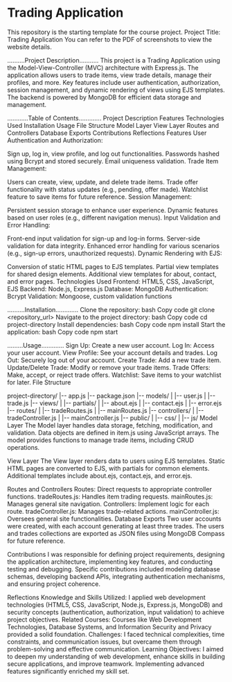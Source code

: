 # Trading Application

 This repository is the starting template for the course project. Project Title: Trading Application
 You can refer to the PDF of screenshots to view the website details.

..........Project Description........... This project is a Trading Application using the Model-View-Controller (MVC) architecture with Express.js. The application allows users to trade items, view trade details, manage their profiles, and more. Key features include user authentication, authorization, session management, and dynamic rendering of views using EJS templates. The backend is powered by MongoDB for efficient data storage and management.

............Table of Contents............. Project Description Features Technologies Used Installation Usage File Structure Model Layer View Layer Routes and Controllers Database Exports Contributions Reflections Features User Authentication and Authorization:

Sign up, log in, view profile, and log out functionalities. Passwords hashed using Bcrypt and stored securely. Email uniqueness validation. Trade Item Management:

Users can create, view, update, and delete trade items. Trade offer functionality with status updates (e.g., pending, offer made). Watchlist feature to save items for future reference. Session Management:

Persistent session storage to enhance user experience. Dynamic features based on user roles (e.g., different navigation menus). Input Validation and Error Handling:

Front-end input validation for sign-up and log-in forms. Server-side validation for data integrity. Enhanced error handling for various scenarios (e.g., sign-up errors, unauthorized requests). Dynamic Rendering with EJS:

Conversion of static HTML pages to EJS templates. Partial view templates for shared design elements. Additional view templates for about, contact, and error pages. Technologies Used Frontend: HTML5, CSS, JavaScript, EJS Backend: Node.js, Express.js Database: MongoDB Authentication: Bcrypt Validation: Mongoose, custom validation functions

..........Installation............. Clone the repository: bash Copy code git clone <repository_url> Navigate to the project directory: bash Copy code cd project-directory Install dependencies: bash Copy code npm install Start the application: bash Copy code npm start

.........Usage............. Sign Up: Create a new user account. Log In: Access your user account. View Profile: See your account details and trades. Log Out: Securely log out of your account. Create Trade: Add a new trade item. Update/Delete Trade: Modify or remove your trade items. Trade Offers: Make, accept, or reject trade offers. Watchlist: Save items to your watchlist for later. File Structure

project-directory/ |-- app.js |-- package.json |-- models/ | |-- user.js | |-- trade.js |-- views/ | |-- partials/ | |-- about.ejs | |-- contact.ejs | |-- error.ejs |-- routes/ | |-- tradeRoutes.js | |-- mainRoutes.js |-- controllers/ | |-- tradeController.js | |-- mainController.js |-- public/ | |-- css/ | |-- js/ Model Layer The Model layer handles data storage, fetching, modification, and validation. Data objects are defined in item.js using JavaScript arrays. The model provides functions to manage trade items, including CRUD operations.

View Layer The View layer renders data to users using EJS templates. Static HTML pages are converted to EJS, with partials for common elements. Additional templates include about.ejs, contact.ejs, and error.ejs.

Routes and Controllers Routes: Direct requests to appropriate controller functions. tradeRoutes.js: Handles item trading requests. mainRoutes.js: Manages general site navigation. Controllers: Implement logic for each route. tradeController.js: Manages trade-related actions. mainController.js: Oversees general site functionalities. Database Exports Two user accounts were created, with each account generating at least three trades. The users and trades collections are exported as JSON files using MongoDB Compass for future reference.

Contributions I was responsible for defining project requirements, designing the application architecture, implementing key features, and conducting testing and debugging. Specific contributions included modeling database schemas, developing backend APIs, integrating authentication mechanisms, and ensuring project coherence.

Reflections Knowledge and Skills Utilized: I applied web development technologies (HTML5, CSS, JavaScript, Node.js, Express.js, MongoDB) and security concepts (authentication, authorization, input validation) to achieve project objectives. Related Courses: Courses like Web Development Technologies, Database Systems, and Information Security and Privacy provided a solid foundation. Challenges: I faced technical complexities, time constraints, and communication issues, but overcame them through problem-solving and effective communication. Learning Objectives: I aimed to deepen my understanding of web development, enhance skills in building secure applications, and improve teamwork. Implementing advanced features significantly enriched my skill set.
